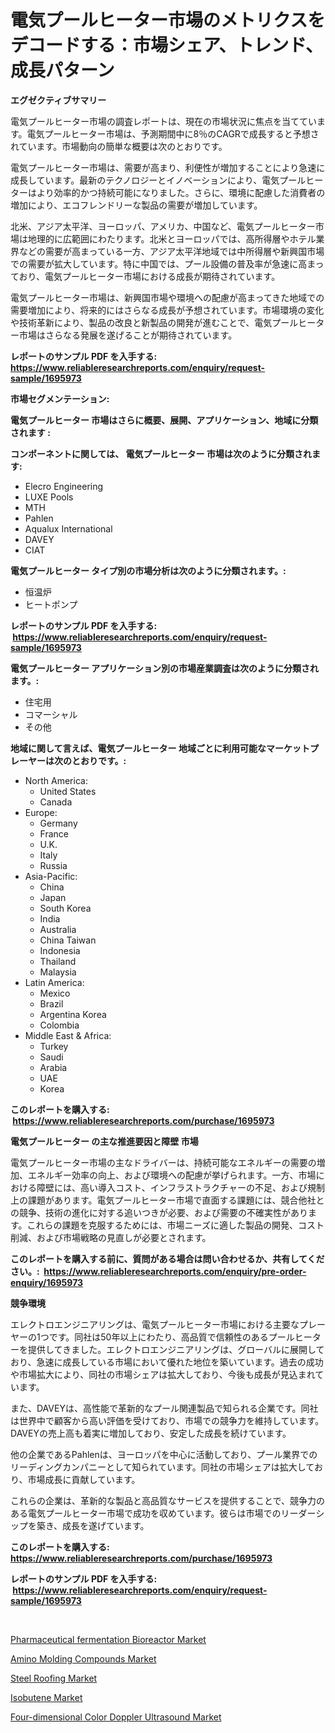 <p><h1>電気プールヒーター市場のメトリクスをデコードする：市場シェア、トレンド、成長パターン</h1></p><p><strong>エグゼクティブサマリー</strong></p>
<p><p>電気プールヒーター市場の調査レポートは、現在の市場状況に焦点を当てています。電気プールヒーター市場は、予測期間中に8％のCAGRで成長すると予想されています。市場動向の簡単な概要は次のとおりです。</p><p>電気プールヒーター市場は、需要が高まり、利便性が増加することにより急速に成長しています。最新のテクノロジーとイノベーションにより、電気プールヒーターはより効率的かつ持続可能になりました。さらに、環境に配慮した消費者の増加により、エコフレンドリーな製品の需要が増加しています。</p><p>北米、アジア太平洋、ヨーロッパ、アメリカ、中国など、電気プールヒーター市場は地理的に広範囲にわたります。北米とヨーロッパでは、高所得層やホテル業界などの需要が高まっている一方、アジア太平洋地域では中所得層や新興国市場での需要が拡大しています。特に中国では、プール設備の普及率が急速に高まっており、電気プールヒーター市場における成長が期待されています。</p><p>電気プールヒーター市場は、新興国市場や環境への配慮が高まってきた地域での需要増加により、将来的にはさらなる成長が予想されています。市場環境の変化や技術革新により、製品の改良と新製品の開発が進むことで、電気プールヒーター市場はさらなる発展を遂げることが期待されています。</p></p>
<p><strong>レポートのサンプル PDF を入手する: <a href="https://www.reliableresearchreports.com/enquiry/request-sample/1695973">https://www.reliableresearchreports.com/enquiry/request-sample/1695973</a></strong></p>
<p><strong>市場セグメンテーション:</strong></p>
<p><strong> 電気プールヒーター 市場はさらに概要、展開、アプリケーション、地域に分類されます :</strong></p>
<p><strong>コンポーネントに関しては、 電気プールヒーター 市場は次のように分類されます: &nbsp;</strong></p>
<p><ul><li>Elecro Engineering</li><li>LUXE Pools</li><li>MTH</li><li>Pahlen</li><li>Aqualux International</li><li>DAVEY</li><li>CIAT</li></ul></p>
<p><strong> 電気プールヒーター タイプ別の市場分析は次のように分類されます。:</strong></p>
<p><ul><li>恒温炉</li><li>ヒートポンプ</li></ul></p>
<p><strong>レポートのサンプル PDF を入手する: &nbsp;<a href="https://www.reliableresearchreports.com/enquiry/request-sample/1695973">https://www.reliableresearchreports.com/enquiry/request-sample/1695973</a></strong></p>
<p><strong> 電気プールヒーター アプリケーション別の市場産業調査は次のように分類されます。:</strong></p>
<p><ul><li>住宅用</li><li>コマーシャル</li><li>その他</li></ul></p>
<p><strong>地域に関して言えば、電気プールヒーター 地域ごとに利用可能なマーケットプレーヤーは次のとおりです。:</strong></p>
<p><ul>
    <li>
        North America:
        <ul>
            <li>United States</li>
            <li>Canada</li>
        </ul>
    </li>
    <li>
        Europe:
        <ul>
            <li>Germany</li>
            <li>France</li>
            <li>U.K.</li>
            <li>Italy</li>
            <li>Russia</li>
        </ul>
    </li>
    <li>
        Asia-Pacific:
        <ul>
            <li>China</li>
            <li>Japan</li>
            <li>South Korea</li>
            <li>India</li>
            <li>Australia</li>
            <li>China Taiwan</li>
            <li>Indonesia</li>
            <li>Thailand</li>
            <li>Malaysia</li>
        </ul>
    </li>
    <li>
        Latin America:
        <ul>
            <li>Mexico</li>
            <li>Brazil</li>
            <li>Argentina Korea</li>
            <li>Colombia</li>
        </ul>
    </li>
    <li>
        Middle East & Africa:
        <ul>
            <li>Turkey</li>
            <li>Saudi</li>
            <li>Arabia</li>
            <li>UAE</li>
            <li>Korea</li>
        </ul>
    </li>
    </ul></p>
<p><strong>このレポートを購入する: &nbsp;<a href="https://www.reliableresearchreports.com/purchase/1695973">https://www.reliableresearchreports.com/purchase/1695973</a></strong></p>
<p><strong>電気プールヒーター の主な推進要因と障壁 市場</strong></p>
<p><p>電気プールヒーター市場の主なドライバーは、持続可能なエネルギーの需要の増加、エネルギー効率の向上、および環境への配慮が挙げられます。一方、市場における障壁には、高い導入コスト、インフラストラクチャーの不足、および規制上の課題があります。電気プールヒーター市場で直面する課題には、競合他社との競争、技術の進化に対する追いつきが必要、および需要の不確実性があります。これらの課題を克服するためには、市場ニーズに適した製品の開発、コスト削減、および市場戦略の見直しが必要とされます。</p></p>
<p><strong>このレポートを購入する前に、質問がある場合は問い合わせるか、共有してください。:&nbsp; <a href="https://www.reliableresearchreports.com/enquiry/pre-order-enquiry/1695973">https://www.reliableresearchreports.com/enquiry/pre-order-enquiry/1695973</a></strong></p>
<p><strong>競争環境</strong></p>
<p><p>エレクトロエンジニアリングは、電気プールヒーター市場における主要なプレーヤーの1つです。同社は50年以上にわたり、高品質で信頼性のあるプールヒーターを提供してきました。エレクトロエンジニアリングは、グローバルに展開しており、急速に成長している市場において優れた地位を築いています。過去の成功や市場拡大により、同社の市場シェアは拡大しており、今後も成長が見込まれています。</p><p>また、DAVEYは、高性能で革新的なプール関連製品で知られる企業です。同社は世界中で顧客から高い評価を受けており、市場での競争力を維持しています。DAVEYの売上高も着実に増加しており、安定した成長を続けています。</p><p>他の企業であるPahlenは、ヨーロッパを中心に活動しており、プール業界でのリーディングカンパニーとして知られています。同社の市場シェアは拡大しており、市場成長に貢献しています。</p><p>これらの企業は、革新的な製品と高品質なサービスを提供することで、競争力のある電気プールヒーター市場で成功を収めています。彼らは市場でのリーダーシップを築き、成長を遂げています。</p></p>
<p><strong>このレポートを購入する: &nbsp; <a href="https://www.reliableresearchreports.com/purchase/1695973">https://www.reliableresearchreports.com/purchase/1695973</a></strong></p>
<p><strong>レポートのサンプル PDF を入手する: &nbsp;<a href="https://www.reliableresearchreports.com/enquiry/request-sample/1695973">https://www.reliableresearchreports.com/enquiry/request-sample/1695973</a></strong><strong></strong></p>
<p>&nbsp;</p>
<p><p><a href="https://issuu.com/reportprime-2/docs/pharmaceutical-fermentation-bioreactor-market-size">Pharmaceutical fermentation Bioreactor Market</a></p><p><a href="https://scarlet-rocket-c63.notion.site/Amino-Molding-Compounds-Market-Size-Growth-and-Forecast-from-2024-2031-1c7e8b8d8ba54b88a8df7187b3d03163">Amino Molding Compounds Market</a></p><p><a href="https://github.com/johnbach50/Market-Research-Report-List-2/blob/main/steel-roofing-market.md">Steel Roofing Market</a></p><p><a href="https://github.com/lylyparadise/Market-Research-Report-List-2/blob/main/isobutene-market.md">Isobutene Market</a></p><p><a href="https://issuu.com/reportprime-2/docs/four-dimensional-color-doppler-ultrasound-market-s">Four-dimensional Color Doppler Ultrasound Market</a></p></p>